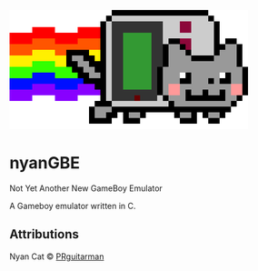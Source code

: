 ![nyanGBE logo](README/nyanGBE.png?raw=true)


# nyanGBE

Not Yet Another New GameBoy Emulator

A Gameboy emulator written in C.

## Attributions

Nyan Cat &copy; [PRguitarman](https://www.nyan.cat/index.php?cat=gb)
